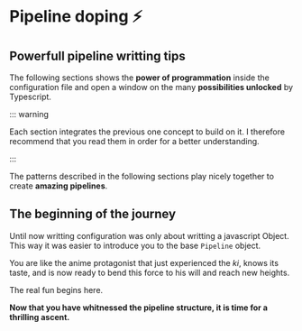 # Pipeline doping ⚡

## Powerfull pipeline writting tips

The following sections shows the **power of programmation** inside the configuration file
and open a window on the many **possibilities unlocked** by Typescript.

::: warning

Each section integrates the previous one concept to build on it.
I therefore recommend that you read them in order for a better understanding.

:::

The patterns described in the following sections
play nicely together to create **amazing pipelines**.

<!-- They are all used together in the great final showcase section. -->

## The beginning of the journey

Until now writting configuration was only about writting a javascript Object.
This way it was easier to introduce you to the base `Pipeline` object.

You are like the anime protagonist that just experienced the _ki_, knows its taste,
and is now ready to bend this force to his will and reach new heights.

The real fun begins here.

**Now that you have whitnessed the pipeline structure,
it is time for a thrilling ascent.**
